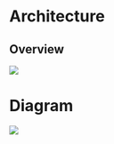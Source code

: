# Architecture
## Overview

[![](https://mermaid.ink/img/pako:eNpNj7EOwjAMRH8l8gw_kKEDYkWqxOrFalyI1DgQOwOq-u-kRRXd7Hvnk2-GIQcGD8rvyjLwNdKjUELpCyuLkcUs5667VI3Cqt6h7HOTj64jco25notGtTV2ZYd1w_9IOEHikiiG9smM4hyCPTkxQjuEwCPVyRBQlmalavn-kQG8lconqK9Atj8OfqRJm8ohWi63X7ut5PIFeqZTbw?type=png)](https://mermaid.live/edit#pako:eNpNj7EOwjAMRH8l8gw_kKEDYkWqxOrFalyI1DgQOwOq-u-kRRXd7Hvnk2-GIQcGD8rvyjLwNdKjUELpCyuLkcUs5667VI3Cqt6h7HOTj64jco25notGtTV2ZYd1w_9IOEHikiiG9smM4hyCPTkxQjuEwCPVyRBQlmalavn-kQG8lconqK9Atj8OfqRJm8ohWi63X7ut5PIFeqZTbw)


# Diagram
[![](https://mermaid.ink/img/pako:eNqFkbFuwzAMRH-F0Jz8gIYMRdcAAbpqISTaIWBTqUilKIL8e2kngTu1GyHd3SOOt5BroRCD0mcnyfTOODack5waKYmhcZX94fDWlYVUI3SlBrkRGilgzrWLJXn9g2vhRE1ZbcmLoHhlGUHo66WGQoY86X8QNKP5YgpTHYHlTwhhy2dfaKjtYWbxcV6TnbNpV-8GulLjgd24mDaCi37vtgCkKOQqAz9Twy7M5DMXr--WBCAFO9NMKUQfCw3YJ0shyd2l2K1-fEsO0VqnXeiX4gU-2w5xwEn9lQpbbcfHSdbL3H8A1meYwA?type=png)](https://mermaid.live/edit#pako:eNqFkbFuwzAMRH-F0Jz8gIYMRdcAAbpqISTaIWBTqUilKIL8e2kngTu1GyHd3SOOt5BroRCD0mcnyfTOODack5waKYmhcZX94fDWlYVUI3SlBrkRGilgzrWLJXn9g2vhRE1ZbcmLoHhlGUHo66WGQoY86X8QNKP5YgpTHYHlTwhhy2dfaKjtYWbxcV6TnbNpV-8GulLjgd24mDaCi37vtgCkKOQqAz9Twy7M5DMXr--WBCAFO9NMKUQfCw3YJ0shyd2l2K1-fEsO0VqnXeiX4gU-2w5xwEn9lQpbbcfHSdbL3H8A1meYwA)
